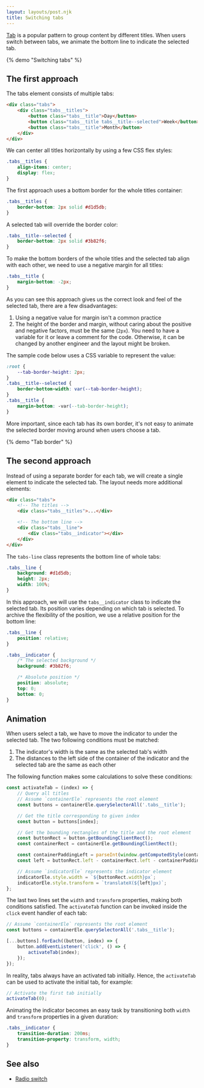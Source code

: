 ```yaml
---
layout: layouts/post.njk
title: Switching tabs
---
```


[Tab](https://csslayout.io/tab/) is a popular pattern to group content by different titles. When users switch between tabs, we animate the bottom line to indicate the selected tab.

{% demo "Switching tabs" %}

## The first approach

The tabs element consists of multiple tabs:

```html
<div class="tabs">
    <div class="tabs__titles">
        <button class="tabs__title">Day</button>
        <button class="tabs__title tabs__title--selected">Week</button>
        <button class="tabs__title">Month</button>
    </div>
</div>
```

We can center all titles horizontally by using a few CSS flex styles:

```css
.tabs__titles {
    align-items: center;
    display: flex;
}
```

The first approach uses a bottom border for the whole titles container:

```css
.tabs__titles {
    border-bottom: 2px solid #d1d5db;
}
```

A selected tab will override the border color:

```css
.tabs__title--selected {
    border-bottom: 2px solid #3b82f6;
}
```

To make the bottom borders of the whole titles and the selected tab align with each other, we need to use a negative margin for all titles:

```css
.tabs__title {
    margin-bottom: -2px;
}
```

As you can see this approach gives us the correct look and feel of the selected tab, there are a few disadvantages:

1. Using a negative value for margin isn't a common practice
2. The height of the border and margin, without caring about the positive and negative factors, must be the same (`2px`).
   You need to have a variable for it or leave a comment for the code. Otherwise, it can be changed by another engineer and the layout might be broken.

The sample code below uses a CSS variable to represent the value:

```css
:root {
    --tab-border-height: 2px;
}
.tabs__title--selected {
    border-bottom-width: var(--tab-border-height);
}
.tabs__title {
    margin-bottom: -var(--tab-border-height);
}
```

More important, since each tab has its own border, it's not easy to animate the selected border moving around when users choose a tab.

{% demo "Tab border" %}

## The second approach

Instead of using a separate border for each tab, we will create a single element to indicate the selected tab. The layout needs more additional elements:

```html
<div class="tabs">
    <!-- The titles -->
    <div class="tabs__titles">...</div>

    <!-- The bottom line -->
    <div class="tabs__line">
        <div class="tabs__indicator"></div>
    </div>
</div>
```

The `tabs-line` class represents the bottom line of whole tabs:

```css
.tabs__line {
    background: #d1d5db;
    height: 2px;
    width: 100%;
}
```

In this approach, we will use the `tabs__indicator` class to indicate the selected tab. Its position varies depending on which tab is selected. To archive the flexibility of the position, we use a relative position for the bottom line:

```css
.tabs__line {
    position: relative;
}

.tabs__indicator {
    /* The selected background */
    background: #3b82f6;

    /* Absolute position */
    position: absolute;
    top: 0;
    bottom: 0;
}
```

## Animation

When users select a tab, we have to move the indicator to under the selected tab. The two following conditions must be matched:

1. The indicator's width is the same as the selected tab's width
2. The distances to the left side of the container of the indicator and the selected tab are the same as each other

The following function makes some calculations to solve these conditions:

```js
const activateTab = (index) => {
    // Query all titles
    // Assume `containerEle` represents the root element
    const buttons = containerEle.querySelectorAll('.tabs__title');

    // Get the title corresponding to given index
    const button = buttons[index];

    // Get the bounding rectangles of the title and the root element
    const buttonRect = button.getBoundingClientRect();
    const containerRect = containerEle.getBoundingClientRect();

    const containerPaddingLeft = parseInt(window.getComputedStyle(containerEle).paddingLeft, 10);
    const left = buttonRect.left - containerRect.left - containerPaddingLeft;

    // Assume `indicatorEle` represents the indicator element
    indicatorEle.style.width = `${buttonRect.width}px`;
    indicatorEle.style.transform = `translateX(${left}px)`;
};
```

The last two lines set the `width` and `transform` properties, making both conditions satisfied. The `activateTab` function can be invoked inside the `click` event handler of each tab:

```js
// Assume `containerEle` represents the root element
const buttons = containerEle.querySelectorAll('.tabs__title');

[...buttons].forEach((button, index) => {
    button.addEventListener('click', () => {
        activateTab(index);
    });
});
```

In reality, tabs always have an activated tab initially. Hence, the `activateTab` can be used to activate the initial tab, for example:

```js
// Activate the first tab initially
activateTab(0);
```

Animating the indicator becomes an easy task by transitioning both `width` and `transform` properties in a given duration:

```css
.tabs__indicator {
    transition-duration: 200ms;
    transition-property: transform, width;
}
```

## See also

-   [Radio switch](/radio-switch/)
